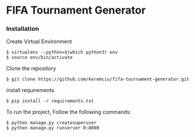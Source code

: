 # FIFA Tournament Generator

<Description here>

### Installation

Create Virtual Environment

    $ virtualenv --python=$(which python3) env
    $ source env/bin/activate

Clone the repository

    $ git clone https://github.com/keremciu/fifa-tournament-generator.git

install requirements

    $ pip install -r requirements.txt

To run the project, Follow the following commands:
    
    $ python manage.py createsuperuser
    $ python manage.py runserver 0:8000
